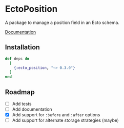 # EctoPosition

A package to manage a position field in an Ecto schema.

[Documentation](https://hexdocs.pm/ecto_position)

## Installation

```elixir
def deps do
  [
    {:ecto_position, "~> 0.3.0"}
  ]
end
```

## Roadmap

- [ ] Add tests
- [ ] Add documentation
- [x] Add support for `:before` and `:after` options
- [ ] Add support for alternate storage strategies (maybe)
